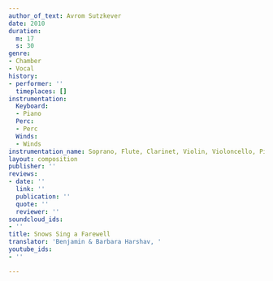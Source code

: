 ```yaml
---
author_of_text: Avrom Sutzkever
date: 2010
duration:
  m: 17
  s: 30
genre:
- Chamber
- Vocal
history:
- performer: ''
  timeplaces: []
instrumentation:
  Keyboard:
  - Piano
  Perc:
  - Perc
  Winds:
  - Winds
instrumentation_name: Soprano, Flute, Clarinet, Violin, Violoncello, Piano, Marimba
layout: composition
publisher: ''
reviews:
- date: ''
  link: ''
  publication: ''
  quote: ''
  reviewer: ''
soundcloud_ids:
- ''
title: Snows Sing a Farewell
translator: 'Benjamin & Barbara Harshav, '
youtube_ids:
- ''

---
```

